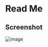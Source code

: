 # Read Me
## Screenshot

![image](https://cdn.discordapp.com/attachments/998149772399628320/1340954003885785208/screenshot.png?ex=67b43c3c&is=67b2eabc&hm=b7a8ca1973c62347fde37c1764c33131db692064c7c2fd7866c19b10897c6dbf&)